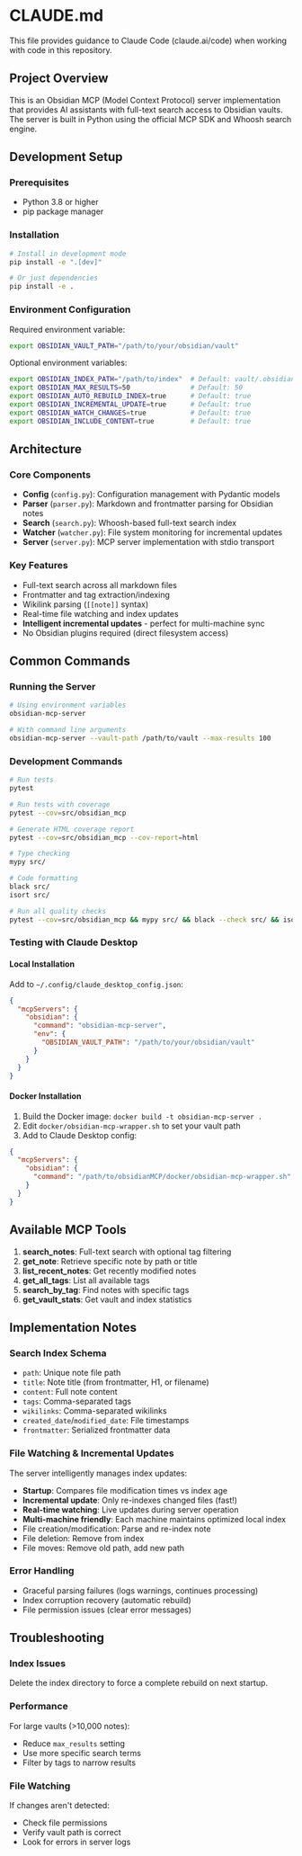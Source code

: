 # CLAUDE.md

This file provides guidance to Claude Code (claude.ai/code) when working with code in this repository.

## Project Overview

This is an Obsidian MCP (Model Context Protocol) server implementation that provides AI assistants with full-text search access to Obsidian vaults. The server is built in Python using the official MCP SDK and Whoosh search engine.

## Development Setup

### Prerequisites
- Python 3.8 or higher
- pip package manager

### Installation
```bash
# Install in development mode
pip install -e ".[dev]"

# Or just dependencies
pip install -e .
```

### Environment Configuration
Required environment variable:
```bash
export OBSIDIAN_VAULT_PATH="/path/to/your/obsidian/vault"
```

Optional environment variables:
```bash
export OBSIDIAN_INDEX_PATH="/path/to/index"  # Default: vault/.obsidian-mcp-index
export OBSIDIAN_MAX_RESULTS=50               # Default: 50
export OBSIDIAN_AUTO_REBUILD_INDEX=true      # Default: true
export OBSIDIAN_INCREMENTAL_UPDATE=true      # Default: true
export OBSIDIAN_WATCH_CHANGES=true           # Default: true
export OBSIDIAN_INCLUDE_CONTENT=true         # Default: true
```

## Architecture

### Core Components
- **Config** (`config.py`): Configuration management with Pydantic models
- **Parser** (`parser.py`): Markdown and frontmatter parsing for Obsidian notes
- **Search** (`search.py`): Whoosh-based full-text search index
- **Watcher** (`watcher.py`): File system monitoring for incremental updates
- **Server** (`server.py`): MCP server implementation with stdio transport

### Key Features
- Full-text search across all markdown files
- Frontmatter and tag extraction/indexing
- Wikilink parsing (`[[note]]` syntax)
- Real-time file watching and index updates
- **Intelligent incremental updates** - perfect for multi-machine sync
- No Obsidian plugins required (direct filesystem access)

## Common Commands

### Running the Server
```bash
# Using environment variables
obsidian-mcp-server

# With command line arguments
obsidian-mcp-server --vault-path /path/to/vault --max-results 100
```

### Development Commands
```bash
# Run tests
pytest

# Run tests with coverage
pytest --cov=src/obsidian_mcp

# Generate HTML coverage report
pytest --cov=src/obsidian_mcp --cov-report=html

# Type checking
mypy src/

# Code formatting
black src/
isort src/

# Run all quality checks
pytest --cov=src/obsidian_mcp && mypy src/ && black --check src/ && isort --check-only src/
```

### Testing with Claude Desktop

#### Local Installation
Add to `~/.config/claude_desktop_config.json`:
```json
{
  "mcpServers": {
    "obsidian": {
      "command": "obsidian-mcp-server",
      "env": {
        "OBSIDIAN_VAULT_PATH": "/path/to/your/obsidian/vault"
      }
    }
  }
}
```

#### Docker Installation
1. Build the Docker image: `docker build -t obsidian-mcp-server .`
2. Edit `docker/obsidian-mcp-wrapper.sh` to set your vault path
3. Add to Claude Desktop config:
```json
{
  "mcpServers": {
    "obsidian": {
      "command": "/path/to/obsidianMCP/docker/obsidian-mcp-wrapper.sh"
    }
  }
}
```

## Available MCP Tools

1. **search_notes**: Full-text search with optional tag filtering
2. **get_note**: Retrieve specific note by path or title
3. **list_recent_notes**: Get recently modified notes
4. **get_all_tags**: List all available tags
5. **search_by_tag**: Find notes with specific tags
6. **get_vault_stats**: Get vault and index statistics

## Implementation Notes

### Search Index Schema
- `path`: Unique note file path
- `title`: Note title (from frontmatter, H1, or filename)
- `content`: Full note content
- `tags`: Comma-separated tags
- `wikilinks`: Comma-separated wikilinks
- `created_date`/`modified_date`: File timestamps
- `frontmatter`: Serialized frontmatter data

### File Watching & Incremental Updates
The server intelligently manages index updates:
- **Startup**: Compares file modification times vs index age
- **Incremental update**: Only re-indexes changed files (fast!)
- **Real-time watching**: Live updates during server operation
- **Multi-machine friendly**: Each machine maintains optimized local index
- File creation/modification: Parse and re-index note
- File deletion: Remove from index
- File moves: Remove old path, add new path

### Error Handling
- Graceful parsing failures (logs warnings, continues processing)
- Index corruption recovery (automatic rebuild)
- File permission issues (clear error messages)

## Troubleshooting

### Index Issues
Delete the index directory to force a complete rebuild on next startup.

### Performance
For large vaults (>10,000 notes):
- Reduce `max_results` setting
- Use more specific search terms
- Filter by tags to narrow results

### File Watching
If changes aren't detected:
- Check file permissions
- Verify vault path is correct
- Look for errors in server logs